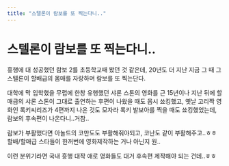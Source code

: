 ```yaml
---
title: "스텔론이 람보를 또 찍는다니.."
---
```

# 스텔론이 람보를 또 찍는다니..

흥행에 대 성공했던 람보 2를 초등학교때 봤던 것 같은데, 20년도 더 지난 지금 그 때 그 스텔론이 할배급의 몸매를 자랑하며 람보를 또 찍는단다.

대학에 막 입학했을 무렵에 한창 유행했던 샤론 스톤의 영화를 근 15년이나 지난 뒤에 할매급의 샤론 스톤이 그대로 출연하는 후편이 나왔을 때도 몹시 쑈킹했고, 옛날 고리짝 영화인 록키씨리즈가 4편까지 나온 것도 모자라 록키 발보아를 찍을 때도 쑈킹했었는데, 람보의 후속편이 나온다니..거참..

람보가 부활했다면 아놀드의 코만도도 부활해줘야되고, 코난도 같이 부활해주고..ㅎㅎ
할배/할매급 스타들이 한꺼번에 영화제작하는 거나 아닌지 원..

이런 분위기라면 국내 흥행 대작 애로 영화들도 대거 후속편 제작해야 되는 건데..ㅎㅎ






